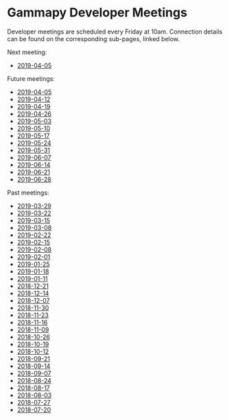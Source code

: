 # Gammapy Developer Meetings

Developer meetings are scheduled every Friday at 10am. Connection
details can be found on the corresponding sub-pages, linked below.

Next meeting:
* [2019-04-05](2019/2019-04-05/README.md)


Future meetings:
* [2019-04-05](2019/2019-04-05/README.md)
* [2019-04-12](2019/2019-04-12/README.md)
* [2019-04-19](2019/2019-04-19/README.md)
* [2019-04-26](2019/2019-04-26/README.md)
* [2019-05-03](2019/2019-05-03/README.md)
* [2019-05-10](2019/2019-05-10/README.md)
* [2019-05-17](2019/2019-05-17/README.md)
* [2019-05-24](2019/2019-05-24/README.md)
* [2019-05-31](2019/2019-05-31/README.md)
* [2019-06-07](2019/2019-06-07/README.md)
* [2019-06-14](2019/2019-06-14/README.md)
* [2019-06-21](2019/2019-06-21/README.md)
* [2019-06-28](2019/2019-06-28/README.md)


Past meetings:
* [2019-03-29](2019/2019-03-29/README.md)
* [2019-03-22](2019/2019-03-22/README.md)
* [2019-03-15](2019/2019-03-15/README.md)
* [2019-03-08](2019/2019-03-08/README.md)
* [2019-02-22](2019/2019-02-22/README.md)
* [2019-02-15](2019/2019-02-15/README.md)
* [2019-02-08](2019/2019-02-08/README.md)
* [2019-02-01](2019/2019-02-01/README.md)
* [2019-01-25](2019/2019-01-25/README.md)
* [2019-01-18](2019/2019-01-18/README.md)
* [2019-01-11](2019/2019-01-11/README.md)
* [2018-12-21](2018/2018-12-21/README.md)
* [2018-12-14](2018/2018-12-14/README.md)
* [2018-12-07](2018/2018-12-07/README.md)
* [2018-11-30](2018/2018-11-30/README.md)
* [2018-11-23](2018/2018-11-23/README.md)
* [2018-11-16](2018/2018-11-16/README.md)
* [2018-11-09](2018/2018-11-09/README.md)
* [2018-10-26](2018/2018-10-26/README.md)
* [2018-10-19](2018/2018-10-19/README.md)
* [2018-10-12](2018/2018-10-12/README.md)
* [2018-09-21](2018/2018-09-21/README.md)
* [2018-09-14](2018/2018-09-14/README.md)
* [2018-09-07](2018/2018-09-07/README.md)
* [2018-08-24](2018/2018-08-24/README.md)
* [2018-08-17](2018/2018-08-17/README.md)
* [2018-08-03](2018/2018-08-03/README.md)
* [2018-07-27](2018/2018-07-27/README.md)
* [2018-07-20](2018/2018-07-20/README.md)
